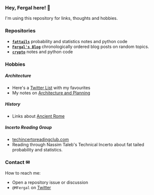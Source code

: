 ### Hey, Fergal here! 👋

I'm using this repository for links, thoughts and hobbies.

### Repositories 
* **[`fattails`](https://github.com/FergM/fattails)** probability and statistics notes and python code
* **[`Fergal's Blog`](https://github.com/FergM/chronological-blog)** chronologically ordered blog posts on random topics.
* **[`crypto`](https://github.com/FergM/crypto)** notes and python code

### Hobbies
##### Architecture
* Here's a [Twitter List](https://twitter.com/i/lists/1322508700649750528) with my favourites
* My notes on [Architecture and Planning](./architecture.md)

##### History
* Links about [Ancient Rome](./history.md#ancient-rome)

##### Incerto Reading Group
* [techincertoreadingclub.com](http://www.techincertoreadingclub.com/)
* Reading through Nassim Taleb's Technical Incerto about fat tailed probability and statistics.

### Contact ✉
How to reach me: 
* Open a repository issue or discussion
* `@MFergal` on [Twitter](https://twitter.com/MFergal)
